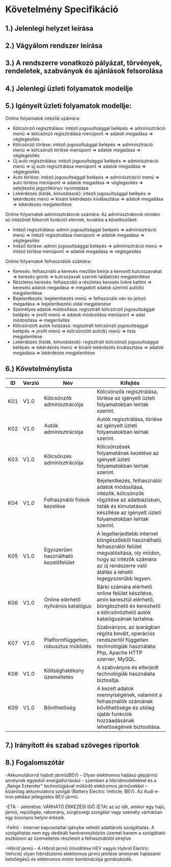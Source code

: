 # Követelmény Specifikáció

## 1.) Jelenlegi helyzet leírása

## 2.) Vágyálom rendszer leírása

## 3.) A rendszerre vonatkozó pályázat, törvények, rendeletek, szabványok és ajánlások felsorolása

## 4.) Jelenlegi üzleti folyamatok modellje

## 5.) Igényelt üzleti folyamatok modellje:
Online folyamatok intézők számára:

- Kölcsönző regisztrálása: intéző jogosultsággal belépés => adminisztráció menü => kölcsönző regisztrálása menüpont => adatok megadása => véglegesítés
- Kölcsönző törlése: intéző jogosultsággal belépés => adminisztráció menü => kölcsönző törlése menüpont => adatok megadása => véglegesítés
- Új autó regisztrálása: intéző jogosultsággal belépés => adminisztráció menü => új autó regisztrálása menüpont => adatok megadása => véglegesítés
- Autó törlése: intéző jogosultsággal belépés => adminisztráció menü => autó törlése menüpont => adatok megadása => véglegesítés => selejtezési jegyzőkönyv nyomtatása
- Lekérdezés (listák, kimutatások): intéző jogosultsággal belépés => lekérdezés menü => kívánt lekérdezés kiválasztása => adatok megadása => lekérdezés megjelenítése

Online folyamatok adminisztrátorok számára: Az adminisztrátorok minden az intézőnél felsorolt funkciót elérnek, továbbá a következőket:

- Intéző regisztrálása: admin jogosultsággal belépés => adminisztráció menü => intéző regisztrálása menüpont => adatok megadása => véglegesítés
- Intéző törlése: admin jogosultsággal belépés => adminisztráció menü => intéző törlése menüpont => adatok megadása => véglegesítés

Online folyamatok felhasználók számára:

- Keresés: felhasználó a keresés mezőbe beírja a keresett kulcsszavakat => keresés gomb => kulcsszavak szerinti találat(ok) megjelenítése
- Részletes keresés: felhasználó a részletes keresés linkre kattint => keresési adatok megadása => megadott adatok szerinti autó(k) megjelenítése
- Bejelentkezés: bejelentkezés menü => felhasználó név és jelszó megadása => bejelentkezési oldal megjelenése
- Személyes adatok módosítása: regisztrált kölcsönző jogosultsággal belépés => profil menü => adatok módosítása menüpont => adat módosítása => megerősítés
- Kölcsönzött autók listázása: regisztrált kölcsönző jogosultsággal belépés => profil menü => kölcsönzött autó(k) menü => lista megjelenítése
- Lekérdezés (listák, kimutatások): regisztrált kölcsönző jogosultsággal belépés => lekérdezés menü => kívánt lekérdezés kiválasztása => adatok megadása => lekérdezés megjelenítése
## 6.) Követelménylista
ID|Verzió|Név|Kifejtés
--|------|---|--------
K01|V1.0|Kölcsönzők adminisztrációja|Kölcsönzők regisztrálása, törlése az igényelt üzleti folyamatokban leírtak szerint.  
K02|V1.0|Autók adminisztrációja|Autók regisztrálása, törlése az igényelt üzleti folyamatokban leírtak szerint.
K03|V1.0|Kölcsönzés adminisztrációja|Kölcsönzések folyamatának kezelése az igényelt üzleti folyamatokban leírtak szerint.
K04|V1.0|Felhasználói fiókok kezelése|Bejelentkezés, felhasználói adatok módosítása, intézők, kölcsönzők rögzítése az adatbázisban, listák és kimutatások készítése az igényelt üzleti folyamatokban leírtak szerint.  
K05|V1.0|Egyszerűen használható kezelőfelület|A legelterjedtebb internet böngészőkből használható felhasználói felület megvalósítása, oly módon, hogy az intézők számára az új rendszerre való átállás a lehető legegyszerűbb legyen.
K06|V1.0|Online elérhető nyilvános katalógus|Bárki számára elérhető online felület készítése, amin keresztül elérhető, böngészhető és kereshető a kölcsönözhető autók katalógusának tartalma.
K07|V1.0|Platformfüggetlen, robusztus működés|Szabványos, az iparágban régóta bevált, operációs rendszertől független technológiák használata: Php, Apache HTTP szerver, MySQL.   
K08|V1.0|Költséghatékony üzemeltetés|A szabványos és elterjedt technológiák használata biztosítja. 
K09|V1.0|Bővíthetőség|A kezelt adatok mennyiségének, valamint a felhasználók számának bővíthetősége és utólag újabb funkciók hozzáadásának lehetőségének biztosítása.

## 7.) Irányított és szabad szöveges riportok

## 8.) Fogalomszótár
 -Akkumulátorról hajtott jármű(BEV) - Olyan elektromos hajtású gépjármű amelynek egyedüli energiaforrásául – szemben a hibridmodellekkel és a „Range Extender” technológiával működő elektromos járművekkel – kizárólag akkumulátora szolgál (Battery Electric Vehicle; BEV). Az Audi e-tron például jellegzetes BEV-jármű.
 
 -ETA - Jelentése: VÁRHATÓ ÉRKEZÉSI IDŐ (ETA) az az idő, amikor egy hajó, jármű, repülőgép, rakomány, sürgősségi szolgálat vagy személy várhatóan egy bizonyos helyre érkezik.
 
 -Felhő - Internet kapcsolattal igénybe vehető adattároló szolgáltatás. A szolgáltatás nem egy dedikált hardvereszközön üzemel hanem a szolgáltató eszközein az üzemeltetés részleteit a felhasználótól elrejtve
 
 -Hibrid jármű - A Hibrid jármű (rövidítése HEV vagyis Hybrid Electric Vehicle) olyan hibridüzemű elektromos jármű jelölése amelynek hajtásáról belsőégésű és elektromos motor kombinációja gondoskodik.
